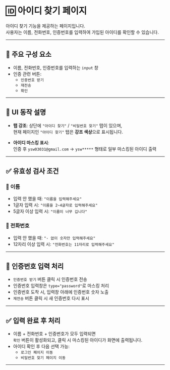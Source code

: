 # 🆔 아이디 찾기 페이지

아이디 찾기 기능을 제공하는 페이지입니다.  
사용자는 이름, 전화번호, 인증번호를 입력하여 가입된 아이디를 확인할 수 있습니다.

---

## 📌 주요 구성 요소

- 이름, 전화번호, 인증번호를 입력하는 `input` 창
- 인증 관련 버튼:
  - `인증번호 받기`
  - `재전송`
  - `확인`

---

## 🎨 UI 동작 설명

- **탭 강조**: 상단에 `"아이디 찾기"` / `"비밀번호 찾기"` 탭이 있으며,  
  현재 페이지인 `"아이디 찾기"` 탭은 **강조 색상**으로 표시됩니다.

- **아이디 마스킹 표시**:  
  인증 후 `ysw03031@gmail.com` → `ysw*****` 형태로 일부 마스킹된 아이디 출력

---

## ✅ 유효성 검사 조건

### 🔹 이름

- 입력 안 했을 때: `"이름을 입력해주세요"`
- 1글자 입력 시: `"이름을 2~4글자로 입력해주세요"`
- 5글자 이상 입력 시: `"이름이 너무 깁니다"`

### 🔹 전화번호

- 입력 안 했을 때: `"- 없이 숫자만 입력해주세요"`
- 12자리 이상 입력 시: `"전화번호는 11자리로 입력해주세요"`

---

## 🔐 인증번호 입력 처리

- `인증번호 받기` 버튼 클릭 시 인증번호 전송
- 인증번호 입력창은 `type="password"`로 마스킹 처리
- 인증번호 도착 시, 입력창 아래에 인증번호 숫자 노출
- `재전송` 버튼 클릭 시 새 인증번호 다시 표시

---

## ✅ 입력 완료 후 처리

- 이름 + 전화번호 + 인증번호가 모두 입력되면  
  `확인` 버튼이 활성화되고, 클릭 시 마스킹된 아이디가 화면에 출력됩니다.
- 아이디 확인 후 다음 선택 가능:
  - `로그인 페이지 이동`
  - `비밀번호 찾기 페이지 이동`

---
